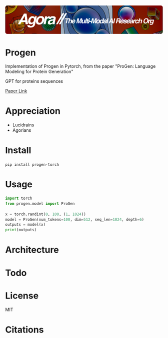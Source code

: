 [![Multi-Modality](agorabanner.png)](https://discord.gg/qUtxnK2NMf)

# Progen
Implementation of Progen in Pytorch, from the paper "ProGen: Language Modeling for Protein Generation"

GPT for proteins sequences

[Paper Link](https://arxiv.org/pdf/2004.03497.pdf)

# Appreciation
* Lucidrains
* Agorians

# Install
`pip install progen-torch`

# Usage
```python
import torch
from progen.model import ProGen

x = torch.randint(0, 100, (1, 1024))
model = ProGen(num_tokens=100, dim=512, seq_len=1024, depth=6)
outputs = model(x)
print(outputs)


```

# Architecture

# Todo


# License
MIT

# Citations

